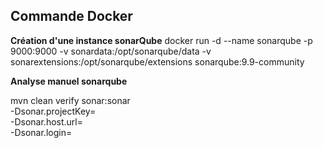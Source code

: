 ## Commande Docker 

**Création d'une instance sonarQube**
docker run -d --name sonarqube -p 9000:9000 -v sonardata:/opt/sonarqube/data -v sonarextensions:/opt/sonarqube/extensions sonarqube:9.9-community

**Analyse manuel sonarqube**

mvn clean verify sonar:sonar \
-Dsonar.projectKey= \
-Dsonar.host.url= \
-Dsonar.login=

